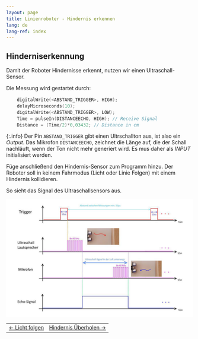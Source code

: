 ```yaml
---
layout: page
title: Linienroboter - Hindernis erkennen
lang: de
lang-ref: index
---
```



## Hinderniserkennung
Damit der Roboter Hindernisse erkennt, nutzen wir einen Ultraschall-Sensor. 

Die Messung wird gestartet durch:
```C
    digitalWrite(<ABSTAND_TRIGGER>, HIGH);
    delayMicroseconds(10);
    digitalWrite(<ABSTAND_TRIGGER>, LOW);
    Time = pulseIn(DISTANCEECHO, HIGH); // Receive Signal
    Distance = (Time/2)*0,03432; // Distance in cm
```

{:.info}
Der Pin `ABSTAND_TRIGGER` gibt einen Ultrschallton aus, ist also ein _Output_. Das Mikrofon `DISTANCEECHO`, zeichnet die Länge auf, die der Schall nachläuft, wenn der Ton nicht mehr generiert wird. Es mus daher als _INPUT_ initialisiert werden. 

Füge anschließend den Hindernis-Sensor zum Programm hinzu. Der Roboter soll in keinem Fahrmodus (Licht oder Linie Folgen) mit einem Hindernis kollidieren.

So sieht das Signal des Ultraschallsensors aus.

<img src="img/ultraschallsensor.png" alt="Funktion des Ultraschallsensors">

|                  |                 |
|:-------------    | -------------:  |
|<a href="./Licht-Folgen.html"><- Licht folgen</a>|<a href="./Hindernis-ueberholen.html">Hindernis Überholen -></a>|
